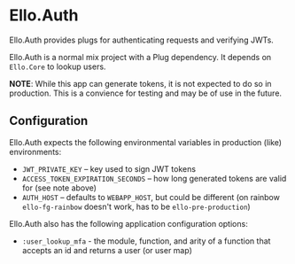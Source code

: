 # Ello.Auth

Ello.Auth provides plugs for authenticating requests and verifying JWTs.

Ello.Auth is a normal mix project with a Plug dependency. It depends on
`Ello.Core` to lookup users.

**NOTE**: While this app can generate tokens, it is not expected to do so in
production. This is a convience for testing and may be of use in the future.

## Configuration

Ello.Auth expects the following environmental variables in production (like)
environments:

- `JWT_PRIVATE_KEY` – key used to sign JWT tokens
- `ACCESS_TOKEN_EXPIRATION_SECONDS` – how long generated tokens are valid for
  (see note above)
- `AUTH_HOST` – defaults to `WEBAPP_HOST`, but could be different (on rainbow
  `ello-fg-rainbow` doesn't work, has to be `ello-pre-production`)

Ello.Auth also has the following application configuration options:

- `:user_lookup_mfa` - the module, function, and arity of a function that
  accepts an id and returns a user (or user map)
